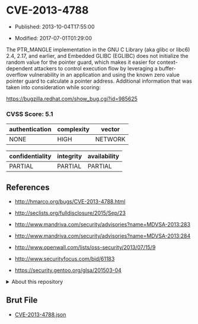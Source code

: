# CVE-2013-4788

- Published: 2013-10-04T17:55:00

- Modified: 2017-07-01T01:29:00

The PTR_MANGLE implementation in the GNU C Library (aka glibc or libc6) 2.4, 2.17, and earlier, and Embedded GLIBC (EGLIBC) does not initialize the random value for the pointer guard, which makes it easier for context-dependent attackers to control execution flow by leveraging a buffer-overflow vulnerability in an application and using the known zero value pointer guard to calculate a pointer address. Additional information that was taken into consideration while scoring:

https://bugzilla.redhat.com/show_bug.cgi?id=985625

### CVSS Score: **5.1**

| authentication | complexity | vector |
| --- | --- | --- |
| NONE | HIGH | NETWORK |

| confidentiality | integrity | availability |
| --- | --- | --- |
| PARTIAL | PARTIAL | PARTIAL |

## References

* http://hmarco.org/bugs/CVE-2013-4788.html

* http://seclists.org/fulldisclosure/2015/Sep/23

* http://www.mandriva.com/security/advisories?name=MDVSA-2013:283

* http://www.mandriva.com/security/advisories?name=MDVSA-2013:284

* http://www.openwall.com/lists/oss-security/2013/07/15/9

* http://www.securityfocus.com/bid/61183

* https://security.gentoo.org/glsa/201503-04

<details>
<summary>About this repository</summary> 

  This repository is part of the project [Live Hack CVE](https://github.com/Live-Hack-CVE). Main website can be found [www.live-hack.org](https://www.live-hack.org) 
  
  Made by [Sn0wAlice](https://github.com/Sn0wAlice) for the people that care about security and need to have a feed of the latest CVEs. Hope you enjoy it, don't forget to star the repo and follow me on [Twitter](https://twitter.com/Sn0wAlice) and [Github](https://github.com/Sn0wAlice). And that is my [personnal website](https://www.alice-snow.me/)

  - [Home Page](https://github.com/Live-Hack-CVE)
  - [Framework](https://github.com/Live-Hack-CVE/cve-framework)
  - [CVE database](https://github.com/Live-Hack-CVE/full_database)
  - [Changelog](https://github.com/Live-Hack-CVE/Changelog)
</details>

## Brut File

* [CVE-2013-4788.json](https://raw.githubusercontent.com/Live-Hack-CVE/full_database/main/cves/2013/CVE-2013-4788.json)

